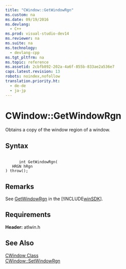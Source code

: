 ```yaml
---
title: "CWindow::GetWindowRgn"
ms.custom: na
ms.date: 09/19/2016
ms.devlang: 
  - C++
ms.prod: visual-studio-dev14
ms.reviewer: na
ms.suite: na
ms.technology: 
  - devlang-cpp
ms.tgt_pltfrm: na
ms.topic: reference
ms.assetid: 2cbfb892-202a-4a6f-855b-833ae2a536e7
caps.latest.revision: 13
robots: noindex,nofollow
translation.priority.ht: 
  - de-de
  - ja-jp
---
```

# CWindow::GetWindowRgn
Obtains a copy of the window region of a window.  
  
## Syntax  
  
```  
  
      int GetWindowRgn(  
   HRGN hRgn   
) throw();  
```  
  
## Remarks  
 See [GetWindowRgn](http://msdn.microsoft.com/library/windows/desktop/dd144950) in the [!INCLUDE[winSDK](../vs140/includes/winSDK_md.md)].  
  
## Requirements  
 **Header:** atlwin.h  
  
## See Also  
 [CWindow Class](../vs140/CWindow-Class.md)   
 [CWindow::SetWindowRgn](../vs140/CWindow--SetWindowRgn.md)